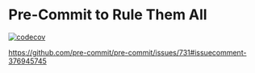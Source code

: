 # Pre-Commit to Rule Them All

[![codecov](https://codecov.io/gh/juancarlosjr97/pre-commit-to-rule-them-all/graph/badge.svg?token=P3g2C4nvZm)](https://codecov.io/gh/juancarlosjr97/pre-commit-to-rule-them-all)

https://github.com/pre-commit/pre-commit/issues/731#issuecomment-376945745
